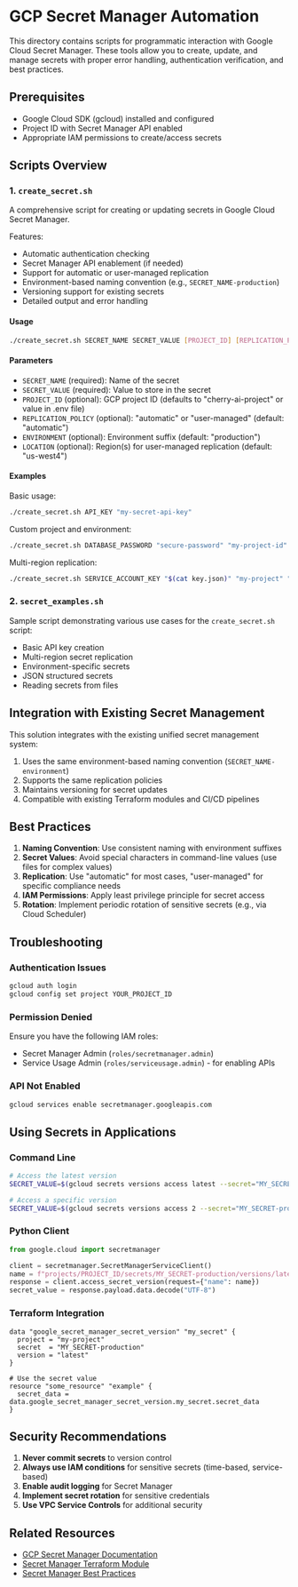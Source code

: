 # GCP Secret Manager Automation

This directory contains scripts for programmatic interaction with Google Cloud Secret Manager. These tools allow you to create, update, and manage secrets with proper error handling, authentication verification, and best practices.

## Prerequisites

- Google Cloud SDK (gcloud) installed and configured
- Project ID with Secret Manager API enabled
- Appropriate IAM permissions to create/access secrets

## Scripts Overview

### 1. `create_secret.sh`

A comprehensive script for creating or updating secrets in Google Cloud Secret Manager.

Features:

- Automatic authentication checking
- Secret Manager API enablement (if needed)
- Support for automatic or user-managed replication
- Environment-based naming convention (e.g., `SECRET_NAME-production`)
- Versioning support for existing secrets
- Detailed output and error handling

#### Usage

```bash
./create_secret.sh SECRET_NAME SECRET_VALUE [PROJECT_ID] [REPLICATION_POLICY] [ENVIRONMENT] [LOCATION]
```

#### Parameters

- `SECRET_NAME` (required): Name of the secret
- `SECRET_VALUE` (required): Value to store in the secret
- `PROJECT_ID` (optional): GCP project ID (defaults to "cherry-ai-project" or value in .env file)
- `REPLICATION_POLICY` (optional): "automatic" or "user-managed" (default: "automatic")
- `ENVIRONMENT` (optional): Environment suffix (default: "production")
- `LOCATION` (optional): Region(s) for user-managed replication (default: "us-west4")

#### Examples

Basic usage:

```bash
./create_secret.sh API_KEY "my-secret-api-key"
```

Custom project and environment:

```bash
./create_secret.sh DATABASE_PASSWORD "secure-password" "my-project-id" "automatic" "staging"
```

Multi-region replication:

```bash
./create_secret.sh SERVICE_ACCOUNT_KEY "$(cat key.json)" "my-project" "user-managed" "prod" "us-west4,us-west1"
```

### 2. `secret_examples.sh`

Sample script demonstrating various use cases for the `create_secret.sh` script:

- Basic API key creation
- Multi-region secret replication
- Environment-specific secrets
- JSON structured secrets
- Reading secrets from files

## Integration with Existing Secret Management

This solution integrates with the existing unified secret management system:

1. Uses the same environment-based naming convention (`SECRET_NAME-environment`)
2. Supports the same replication policies
3. Maintains versioning for secret updates
4. Compatible with existing Terraform modules and CI/CD pipelines

## Best Practices

1. **Naming Convention**: Use consistent naming with environment suffixes
2. **Secret Values**: Avoid special characters in command-line values (use files for complex values)
3. **Replication**: Use "automatic" for most cases, "user-managed" for specific compliance needs
4. **IAM Permissions**: Apply least privilege principle for secret access
5. **Rotation**: Implement periodic rotation of sensitive secrets (e.g., via Cloud Scheduler)

## Troubleshooting

### Authentication Issues

```bash
gcloud auth login
gcloud config set project YOUR_PROJECT_ID
```

### Permission Denied

Ensure you have the following IAM roles:

- Secret Manager Admin (`roles/secretmanager.admin`)
- Service Usage Admin (`roles/serviceusage.admin`) - for enabling APIs

### API Not Enabled

```bash
gcloud services enable secretmanager.googleapis.com
```

## Using Secrets in Applications

### Command Line

```bash
# Access the latest version
SECRET_VALUE=$(gcloud secrets versions access latest --secret="MY_SECRET-production")

# Access a specific version
SECRET_VALUE=$(gcloud secrets versions access 2 --secret="MY_SECRET-production")
```

### Python Client

```python
from google.cloud import secretmanager

client = secretmanager.SecretManagerServiceClient()
name = f"projects/PROJECT_ID/secrets/MY_SECRET-production/versions/latest"
response = client.access_secret_version(request={"name": name})
secret_value = response.payload.data.decode("UTF-8")
```

### Terraform Integration

```hcl
data "google_secret_manager_secret_version" "my_secret" {
  project = "my-project"
  secret  = "MY_SECRET-production"
  version = "latest"
}

# Use the secret value
resource "some_resource" "example" {
  secret_data = data.google_secret_manager_secret_version.my_secret.secret_data
}
```

## Security Recommendations

1. **Never commit secrets** to version control
2. **Always use IAM conditions** for sensitive secrets (time-based, service-based)
3. **Enable audit logging** for Secret Manager
4. **Implement secret rotation** for sensitive credentials
5. **Use VPC Service Controls** for additional security

## Related Resources

- [GCP Secret Manager Documentation](https://cloud.google.com/secret-manager/docs)
- [Secret Manager Terraform Module](https://registry.terraform.io/modules/GoogleCloudPlatform/secret-manager/google/latest)
- [Secret Manager Best Practices](https://cloud.google.com/secret-manager/docs/best-practices)
